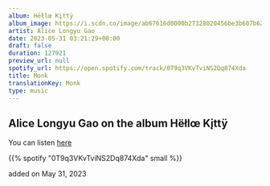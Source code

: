 ```yaml
---
album: Hëłlœ Kįttÿ
album_image: https://i.scdn.co/image/ab67616d0000b27328020456be3b607b625db714
artist: Alice Longyu Gao
date: 2023-05-31 03:21:29+00:00
draft: false
duration: 127921
preview_url: null
spotify_url: https://open.spotify.com/track/0T9q3VKvTviNS2Dq874Xda
title: Monk
translationKey: Monk
type: music
---
```


## Alice Longyu Gao on the album Hëłlœ Kįttÿ

You can listen [here](https://open.spotify.com/track/0T9q3VKvTviNS2Dq874Xda)

{{% spotify "0T9q3VKvTviNS2Dq874Xda" small %}}

added on May 31, 2023